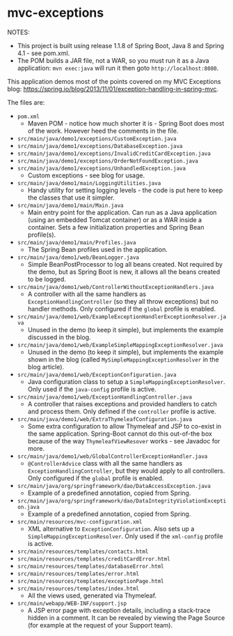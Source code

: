 mvc-exceptions
==============

NOTES:

  * This project is built using release 1.1.8 of Spring Boot, Java 8 and Spring 4.1 - see pom.xml.
  * The POM builds a JAR file, not a WAR, so you must run it as a Java application: ```mvn exec:java``` will run it then goto ```http://localhost:8080```.
 
This application demos most of the points covered on my MVC Exceptions blog:
<a href="https://spring.io/blog/2013/11/01/exception-handling-in-spring-mvc">
https://spring.io/blog/2013/11/01/exception-handling-in-spring-mvc</a>.

The files are:

  * <code>pom.xml</code>
     * Maven POM - notice how much shorter it is - Spring Boot does most of the work.  However heed the comments in the file.
  * <code>src/main/java/demo1/exceptions/CustomException.java</code>
  * <code>src/main/java/demo1/exceptions/DatabaseException.java</code>
  * <code>src/main/java/demo1/exceptions/InvalidCreditCardException.java</code>
  * <code>src/main/java/demo1/exceptions/OrderNotFoundException.java</code>
  * <code>src/main/java/demo1/exceptions/UnhandledException.java</code>
     * Custom exceptions - see blog for usage.
  * <code>src/main/java/demo1/main/LoggingUtilities.java</code>
     * Handy utility for setting logging levels - the code is put here to keep the classes that use it simpler.
  * <code>src/main/java/demo1/main/Main.java</code>
     * Main entry point for the application.  Can run as a Java application (using an embedded Tomcat container)
       or as a WAR inside a container.  Sets a few initialization properties and Spring Bean profile(s).
  * <code>src/main/java/demo1/main/Profiles.java</code>
    * The Spring Bean profiles used in the application.
  * <code>src/main/java/demo1/web/BeanLogger.java</code>
     * Simple BeanPostProcessor to log all beans created.  Not required by the demo, but as Spring Boot is new,
       it allows all the beans created to be logged.
  * <code>src/main/java/demo1/web/ControllerWithoutExceptionHandlers.java</code>
     * A controller with all the same handlers as `ExceptionHandlingController` (so they all throw exceptions)
       but no handler methods. Only configured if the `global` profile is enabled.
  * <code>src/main/java/demo1/web/ExampleExceptionHandlerExceptionResolver.java</code>
     * Unused in the demo (to keep it simple), but implements the example discussed in the blog.
  * <code>src/main/java/demo1/web/ExampleSimpleMappingExceptionResolver.java</code>
     * Unused in the demo (to keep it simple), but implements the example shown in the blog
       (called `MySimpleMappingExceptionResolver` in the blog article).
  * <code>src/main/java/demo1/web/ExceptionConfiguration.java</code>
     * Java configuration class to setup a `SimpleMappingExceptionResolver`. Only used if
       the `java-config` profile is active.
  * <code>src/main/java/demo1/web/ExceptionHandlingController.java</code>
     * A controller that raises exceptions and provided handlers to catch and process them.  Only defined
       if the `controller` profile is active.
  * <code>src/main/java/demo1/web/ExtraThymeleafConfiguration.java</code>
     * Some extra configuration to allow Thymeleaf and JSP to co-exist in the same application. Spring-Boot
       cannot do this out-of-the box because of the way `ThymeleafViewResover` works - see Javadoc for more.
  * <code>src/main/java/demo1/web/GlobalControllerExceptionHandler.java</code>
     * `@ControllerAdvice` class with all the same handlers as `ExceptionHandlingController`, but they would
       apply to all controllers. Only configured if the `global` profile is enabled.
  * <code>src/main/java/org/springframework/dao/DataAccessException.java</code>
     * Example of a predefined annotation, copied from Spring.
  * <code>src/main/java/org/springframework/dao/DataIntegrityViolationException.java</code>
     * Example of a predefined annotation, copied from Spring.
  * <code>src/main/resources/mvc-configuration.xml</code>
     * XML alternative to `ExceptionConfiguration`. Also sets up a `SimpleMappingExceptionResolver`. Only used if
       the `xml-config` profile is active.
  * <code>src/main/resources/templates/contacts.html</code>
  * <code>src/main/resources/templates/creditCardError.html</code>
  * <code>src/main/resources/templates/databaseError.html</code>
  * <code>src/main/resources/templates/error.html</code>
  * <code>src/main/resources/templates/exceptionPage.html</code>
  * <code>src/main/resources/templates/index.html</code>
     * All the views used, generated via Thymeleaf.
  * <code>src/main/webapp/WEB-INF/support.jsp</code>
     * A JSP error page with exception details, including a stack-trace hidden in a comment.  It can be
       revealed by viewing the Page Source (for example at the request of your Support team).
